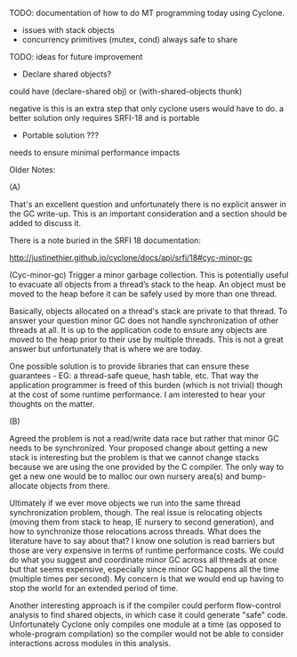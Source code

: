 
TODO: documentation of how to do MT programming today using Cyclone.
- issues with stack objects
- concurrency primitives (mutex, cond) always safe to share

TODO: ideas for future improvement

- Declare shared objects?

 could have (declare-shared obj) or (with-shared-objects thunk)

 negative is this is an extra step that only cyclone users would have to do.
 a better solution only requires SRFI-18 and is portable

- Portable solution
 ???
 
 needs to ensure minimal performance impacts

Older Notes:

(A)

That's an excellent question and unfortunately there is no explicit answer in the GC write-up. This is an important consideration and a section should be added to discuss it. 

There is a note buried in the SRFI 18 documentation:

http://justinethier.github.io/cyclone/docs/api/srfi/18#cyc-minor-gc

(Cyc-minor-gc)
Trigger a minor garbage collection. This is potentially useful to evacuate all objects from a thread’s stack to the heap. An object must be moved to the heap before it can be safely used by more than one thread.

Basically, objects allocated on a thread's stack are private to that thread. To answer your question minor GC does not handle synchronization of other threads at all. It is up to the application code to ensure any objects are moved to the heap prior to their use by multiple threads. This is not a great answer but unfortunately that is where we are today.

One possible solution is to provide libraries that can ensure these guarantees - EG: a thread-safe queue, hash table, etc. That way the application programmer is freed of this burden (which is not trivial) though at the cost of some runtime performance. I am interested to hear your thoughts on the matter.



(B)

Agreed the problem is not a read/write data race but rather that minor GC needs to be synchronized. Your proposed change about getting a new stack is interesting but the problem is that we cannot change stacks because we are using the one provided by the C compiler. The only way to get a new one would be to malloc our own nursery area(s) and bump-allocate objects from there.

Ultimately if we ever move objects we run into the same thread synchronization problem, though. The real issue is relocating objects (moving them from stack to heap, IE nursery to second generation), and how to synchronize those relocations across threads. What does the literature have to say about that? I know one solution is read barriers but those are very expensive in terms of runtime performance costs. We could do what you suggest and coordinate minor GC across all threads at once but that seems expensive, especially since minor GC happens all the time (multiple times per second). My concern is that we would end up having to stop the world for an extended period of time.

Another interesting approach is if the compiler could perform flow-control analysis to find shared objects, in which case it could generate "safe" code. Unfortunately Cyclone only compiles one module at a time (as opposed to whole-program compilation) so the compiler would not be able to consider interactions across modules in this analysis.
